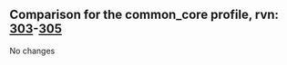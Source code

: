 ## Comparison for the common_core profile, rvn: [303](https://github.com/PRO100KatYT/FortniteProfileRevisions/tree/main/profiles/common_core/303%20common_core.json)-[305](https://github.com/PRO100KatYT/FortniteProfileRevisions/tree/main/profiles/common_core/305%20common_core.json)

No changes
